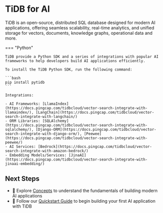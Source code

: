 # TiDB for AI

TiDB is an open-source, distributed SQL database designed for modern AI applications, offering seamless scalability, real-time analytics, and unified storage for vectors, documents, knowledge graphs, operational data and more.

=== "Python"

    TiDB provide a Python SDK and a series of integrations with popular AI frameworks to help developers build AI applications efficiently.

    To install the TiDB Python SDK, run the following command:

    ```bash
    pip install pytidb
    ```

    Integrations:

    - AI Frameworks: [LlamaIndex](https://docs.pingcap.com/tidbcloud/vector-search-integrate-with-llamaindex/), [LangChain](https://docs.pingcap.com/tidbcloud/vector-search-integrate-with-langchain/)
    - ORM Libraries: [SQLAlchemy](https://docs.pingcap.com/tidbcloud/vector-search-integrate-with-sqlalchemy/), [Django-ORM](https://docs.pingcap.com/tidbcloud/vector-search-integrate-with-django-orm/), [Peewee](https://docs.pingcap.com/tidbcloud/vector-search-integrate-with-peewee/)
    - AI Services: [Bedrock](https://docs.pingcap.com/tidbcloud/vector-search-integrate-with-amazon-bedrock/)
    - Embedding Models/Services: [JinaAI](https://docs.pingcap.com/tidbcloud/vector-search-integrate-with-jinaai-embedding/)

## Next Steps

- 📖 Explore [Concepts](./concepts/vector-search.md) to understand the fundamentals of building modern AI applications
- 🚀 Follow our [Quickstart Guide](./quickstart.md) to begin building your first AI application with TiDB
